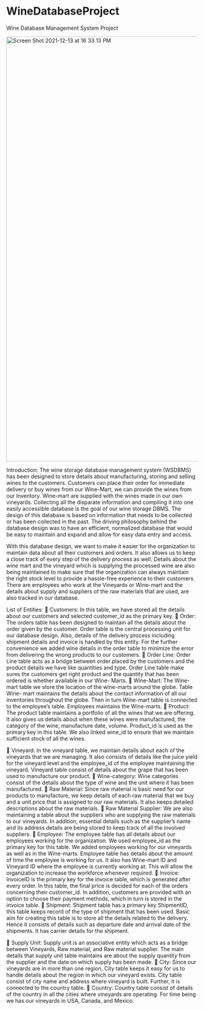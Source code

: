 # WineDatabaseProject
Wine Database Management System Project

<img width="1120" alt="Screen Shot 2021-12-13 at 16 33 13 PM" src="https://user-images.githubusercontent.com/29777087/145892297-53cce76a-96ba-4e8d-a335-b0b0b34c54ff.png">


Introduction:
The wine storage database management system (WSDBMS) has been designed to store details about manufacturing, storing and selling wines to the customers. Customers can place their order for immediate delivery or buy wines from our Wine-Mart, we can provide the wines from our Inventory. Wine-mart are supplied with the wines made in our own vineyards. Collecting all the disparate information and compiling it into one easily accessible database is the goal of our wine storage DBMS. The design of this database is based on information that needs to be collected or has been collected in the past. The driving philosophy behind the database design was to have an efficient, normalized database that would be easy to maintain and expand and allow for easy data entry and access.
 
With this database design, we want to make it easier for the organization to maintain data about all their customers and orders. It also allows us to keep a close track of every step of the delivery process as well. Details about the wine mart and the vineyard which is supplying the processed wine are also being maintained to make sure that the organization can always maintain the right stock level to provide a hassle-free experience to their customers. There are employees who work at the Vineyards or Wine-mart and the details about supply and suppliers of the raw materials that are used, are also tracked in our database.


List of Entities:
 Customers:
In this table, we have stored all the details about our customers and selected customer_id
as the primary key.
 Order:
The orders table has been designed to maintain all the details about the order given by the customer. Order table is the central processing unit for our database design. Also, details of the delivery process including shipment details and invoice is handled by this entity. For the further convenience we added wine details in the order table to minimize the error from delivering the wrong products to our customers.
 Order Line:
Order Line table acts as a bridge between order placed by the customers and the product details we have like quantities and type. Order Line table make sures the customers get right product and the quantity that has been ordered is whether available in our Wine- Marts.
 Wine-Mart:
The Wine-mart table we store the location of the wine-marts around the globe. Table Wine- mart maintains the details about the contact information of all our inventories throughout the globe. Then in turn Wine-mart table is connected to the employee’s table. Employees maintains the Wine-marts.
 Product:
The product table maintains a portfolio of all the wines that we are offering. It also gives us details about when these wines were manufactured, the category of the wine, manufacture date, volume. Product_id is used as the primary key in this table. We also linked wine_id to ensure that we maintain sufficient stock of all the wines.
 
 Vineyard:
In the vineyard table, we maintain details about each of the vineyards that we are managing. It also consists of details like the juice yield for the vineyard level and the employee_id of the employee maintaining the vineyard. Vineyard table consist of details about the grape that has been used to manufacture our product.
 Wine-category:
Wine categories consist of the details about the type of wine and the unit where it has been manufactured.
 Raw Material:
Since raw material is basic need for our products to manufacture, we keep details of each raw material that we buy and a unit price that is assigned to our raw materials. It also keeps detailed descriptions about the raw materials.
 Raw Material Supplier:
We are also maintaining a table about the suppliers who are supplying the raw materials to our vineyards. In addition, essential details such as the supplier’s name and its address details are being stored to keep track of all the involved suppliers.
 Employee:
The employee table has all details about our employees working for the organization. We used employee_id as the primary key for this table. We added employees working for our vineyards as well as in the Wine-marts. Employee table has details about the amount of time the employee is working for us. It also has Wine-mart ID and Vineyard ID where the employee is currently working at. This will allow the organization to increase the workforce whenever required.
 Invoice:
InvoiceID is the primary key for the invoice table, which is generated after every order. In this table, the final price is decided for each of the orders concerning their customer_id. In addition, customers are provided with an option to choose their payment methods, which in turn is stored in the invoice table.
 Shipment:
Shipment table has a primary key ShipmentID, this table keeps record of the type of shipment that has been used. Basic aim for creating this table is to store all the details related to the delivery. Hence it consists of details such as departure date and arrival date of the shipments. It has carrier details for the shipment.

 Supply Unit:
Supply unit is an associative entity which acts as a bridge between Vineyards, Raw material, and Raw material supplier. The main details that supply unit table maintains are about the supply quantity from the supplier and the date on which supply has been made.
 City:
Since our vineyards are in more than one region, City table keeps it easy for us to handle details about the region in which our vineyard exists. City table consist of city name and address where vineyard is built. Further, it is connected to the country table.
 Country:
Country table consist of details of the country in all the cities where vineyards are operating. For time being we has our vineyards in USA, Canada, and Mexico.
